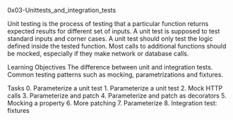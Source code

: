 0x03-Unittests_and_integration_tests

Unit testing is the process of testing that a particular function returns expected results for different set of inputs. A unit test is supposed to test standard inputs and corner cases. A unit test should only test the logic defined inside the tested function. Most calls to additional functions should be mocked, especially if they make network or database calls.

Learning Objectives
	The difference between unit and integration tests.
	Common testing patterns such as mocking, parametrizations and fixtures.

Tasks
	0. Parameterize a unit test
	1. Parameterize a unit test
	2. Mock HTTP calls
	3. Parameterize and patch
	4. Parameterize and patch as decorators
	5. Mocking a property
	6. More patching
	7. Parameterize
	8. Integration test: fixtures
